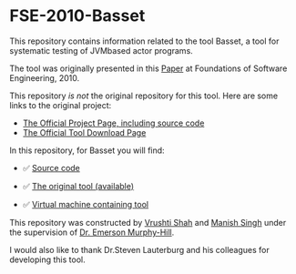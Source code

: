 # FSE-2010-Basset

This repository contains information related to the tool Basset, a tool for systematic testing of JVMbased
actor programs.

The tool was originally presented in this [Paper](http://dl.acm.org/citation.cfm?id=1882349) at Foundations of Software Engineering, 2010.

This repository _is not_ the original repository for this tool. Here are some links to the original project:

+ [The Official Project Page, including source code](http://mir.cs.illinois.edu/basset/)
+ [The Official Tool Download Page](http://mir.cs.illinois.edu/basset/)

In this repository, for Basset you will find:

+ :white_check_mark: [Source code](https://github.com/SoftwareEngineeringToolDemos/FSE-2010-Basset/tree/master/jpf/jpf-actor)
- :white_check_mark: [The original tool (available)](https://github.com/SoftwareEngineeringToolDemos/FSE-2010-Basset/tree/master/jpf) 
* :white_check_mark: [Virtual machine containing tool](https://drive.google.com/open?id=0B49VkAq-KMteSUczVEdPY1VrT0U)

This repository was constructed by [Vrushti Shah](https://github.com/vrushti1991) and [Manish Singh](https://github.com/manish211) under the supervision of [Dr. Emerson Murphy-Hill](https://github.com/CaptainEmerson).

 I would also like to thank  Dr.Steven Lauterburg and his colleagues for developing this tool.
